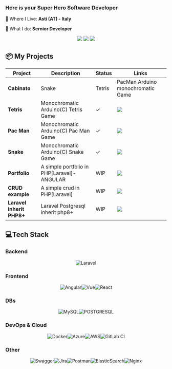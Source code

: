 ### Here is your Super Hero Software Developer
📍 Where I Live: **Asti (AT) - Italy**

🔨 What I do: **Sernior Developer**

<div align="center">

[![](https://img.shields.io/badge/-Linkedin-informational?style=for-the-badge&logo=linkedin&logoColor=white&color=2867B2)](https://linkedin.com/in/matteo-perino-27642016b)
[![](https://img.shields.io/badge/-Instagram-informational?style=for-the-badge&logo=instagram&logoColor=white&color=C13584)](https://instagram.com/perix_teo)
[![](https://img.shields.io/badge/-Dev-informational?style=for-the-badge&logo=devto&logoColor=white&color=000000)](https://dev.to/matte97p)

</div>

## 📦 My Projects
| Project | Description  | Status | Links  | 
|--------------|---|---|---|
| **Cabinato** |  Snake|Tetris|PacMan Arduino monochromatic Game   |  ✓ | [![](https://img.shields.io/badge/--informational?style=flat&logo=github&logoColor=black&color=white)](https://github.com/matte97p/cabinato) |
| **Tetris** |  Monochromatic Arduino(C) Tetris Game   |  ✓ | [![](https://img.shields.io/badge/--informational?style=flat&logo=github&logoColor=black&color=white)](https://github.com/matte97p/Tetris_Arduino) |
| **Pac Man** |  Monochromatic Arduino(C) Pac Man Game   |  ✓ | [![](https://img.shields.io/badge/--informational?style=flat&logo=github&logoColor=black&color=white)](https://github.com/matte97p/PacMan_Arduino) |
| **Snake** |  Monochromatic Arduino(C) Snake Game   |  ✓ | [![](https://img.shields.io/badge/--informational?style=flat&logo=github&logoColor=black&color=white)](https://github.com/matte97p/Snake_Arduino) |
| **Portfolio** |  A simple portfolio in PHP[Laravel]-ANGULAR  |  WIP | [![](https://img.shields.io/badge/--informational?style=flat&logo=github&logoColor=black&color=white)](https://github.com/matte97p/Portfolio-2.0) |
| **CRUD example** |  A simple crud in PHP[Laravel]  |  WIP | [![](https://img.shields.io/badge/--informational?style=flat&logo=github&logoColor=black&color=white)](https://github.com/matte97p/CRUD) |
| **Laravel inherit PHP8+** |  Laravel Postgresql inherit php8+  |  WIP | [![](https://img.shields.io/badge/--informational?style=flat&logo=github&logoColor=black&color=white)](https://github.com/matte97p/laravel-postgresql-inherit) |


<div align="center">

</div>

## 💻Tech Stack
### Backend

<div align="center">

![Laravel](https://img.shields.io/badge/Laravel-FF2D20?style=for-the-badge&logo=laravel&logoColor=white)

</div>

### Frontend

<div align="center">

![Angular](https://img.shields.io/badge/Angular-DD0031?style=for-the-badge&logo=angular&logoColor=white)![Vue](https://img.shields.io/badge/Vue.js-35495E?style=for-the-badge&logo=vuedotjs&logoColor=4FC08D)![React](https://shields.io/badge/react-black?logo=react&style=for-the-badge)

</div>

### DBs

<div align="center">

![MySQL](https://shields.io/badge/MySQL-lightgrey?logo=mysql&style=plastic&logoColor=white&labelColor=blue)![POSTGRESQL](https://img.shields.io/badge/postgresql-4169e1?style=for-the-badge&logo=postgresql&logoColor=white)

</div>

### DevOps & Cloud

<div align="center">

![Docker](https://img.shields.io/badge/docker-%230db7ed.svg?style=for-the-badge&logo=docker&logoColor=white)![Azure](https://img.shields.io/badge/azure-%230072C6.svg?style=for-the-badge&logo=azure-devops&logoColor=white)![AWS](https://img.shields.io/badge/AWS-%23FF9900.svg?style=for-the-badge&logo=amazon-aws&logoColor=white)![GitLab CI](https://img.shields.io/badge/GitLabCI-%23181717.svg?style=for-the-badge&logo=gitlab&logoColor=white)

</div>

### Other
<div align="center">

![Swagger](https://img.shields.io/badge/-Swagger-%23Clojure?style=for-the-badge&logo=swagger&logoColor=white)![Jira](https://img.shields.io/badge/jira-%230A0FFF.svg?style=for-the-badge&logo=jira&logoColor=white)![Postman](https://img.shields.io/badge/Postman-FF6C37?style=for-the-badge&logo=postman&logoColor=white)![ElasticSearch](https://img.shields.io/badge/-ElasticSearch-005571?style=for-the-badge&logo=elasticsearch)![Nginx](https://img.shields.io/badge/nginx-%23009639.svg?style=for-the-badge&logo=nginx&logoColor=white)

</div>
